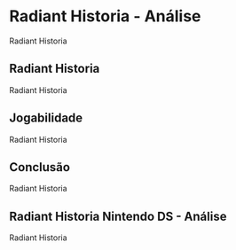 ---
---

# Radiant Historia - Análise

Radiant Historia

## Radiant Historia

Radiant Historia

## Jogabilidade

Radiant Historia

## Conclusão

Radiant Historia

## Radiant Historia Nintendo DS - Análise

Radiant Historia
